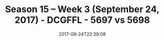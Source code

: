 ---
title: Season 15 – Week 3 (September 24, 2017) - DCGFFL - 5697 vs 5698
teams_score:
- team: 5697
  score: 25
- team: 5698
  score: 37
mvp: 'Nikki Kasparek, Dylan Eike '
game-ball: Dan Shaver, Patrick McIntyre
season: 15
week: 3
date: '2017-09-24T22:39:08'
pageid: season-15-week-3-september-24-2017-5697-vs-5698
---